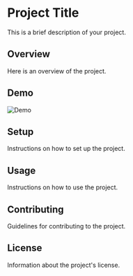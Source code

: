 # Project Title

This is a brief description of your project.

## Overview

Here is an overview of the project.

## Demo

![Demo]()

## Setup

Instructions on how to set up the project.

## Usage

Instructions on how to use the project.

## Contributing

Guidelines for contributing to the project.

## License

Information about the project's license.
